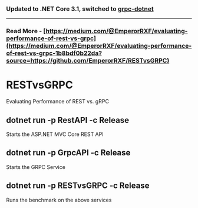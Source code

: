 ### Updated to .NET Core 3.1, switched to [grpc-dotnet](https://github.com/grpc/grpc-dotnet)
------
### Read More - [https://medium.com/@EmperorRXF/evaluating-performance-of-rest-vs-grpc](https://medium.com/@EmperorRXF/evaluating-performance-of-rest-vs-grpc-1b8bdf0b22da?source=https://github.com/EmperorRXF/RESTvsGRPC)

# RESTvsGRPC
Evaluating Performance of REST vs. gRPC

## dotnet run -p RestAPI -c Release
Starts the ASP.NET MVC Core REST API

## dotnet run -p GrpcAPI -c Release
Starts the GRPC Service

## dotnet run -p RESTvsGRPC -c Release
Runs the benchmark on the above services
